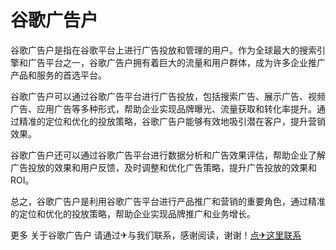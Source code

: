 # 谷歌广告户

谷歌广告户是指在谷歌平台上进行广告投放和管理的用户。作为全球最大的搜索引擎和广告平台之一，谷歌广告户拥有着巨大的流量和用户群体，成为许多企业推广产品和服务的首选平台。

谷歌广告户可以通过谷歌广告平台进行广告投放，包括搜索广告、展示广告、视频广告、应用广告等多种形式，帮助企业实现品牌曝光、流量获取和转化率提升。通过精准的定位和优化的投放策略，谷歌广告户能够有效地吸引潜在客户，提升营销效果。

谷歌广告户还可以通过谷歌广告平台进行数据分析和广告效果评估，帮助企业了解广告投放的效果和用户反馈，及时调整和优化广告策略，提升广告投放的效果和ROI。

总之，谷歌广告户是利用谷歌广告平台进行产品推广和营销的重要角色，通过精准的定位和优化的投放策略，帮助企业实现品牌推广和业务增长。

更多 关于谷歌广告户 请通过✈与我们联系，感谢阅读，谢谢！[点✈这里联系](https://sms.k02.cc)